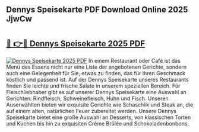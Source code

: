 ## Dennys Speisekarte PDF Download Online 2025 JjwCw

# <h2><a href="http://gc68cme.nevu.top/?p=Dennys+Speisekarte">🔗 👉🔴 Dennys Speisekarte 2025 PDF</a></h2>

[![Dennys Speisekarte 2025 PDF](https://i.imgur.com/dBaPXMq.png)](http://gc68cme.nevu.top/?p=Dennys+Speisekarte)
In einem Restaurant oder Café ist das Menü des Essens nicht nur eine Liste der angebotenen Gerichte, sondern auch eine Gelegenheit für Sie, etwas zu finden, das für Ihren Geschmack köstlich und passend ist. Auf der Dennys Speisekarte unseres Restaurants finden Sie leichte und frische Salate in unserem speziellen Bereich. Für Fleischliebhaber gibt es auf unserer Dennys Speisekarte eine Auswahl an Gerichten: Rindfleisch, Schweinefleisch, Huhn und Fisch. Unseren Auserwählten bieten wir exquisite Gerichte wie Schaschlik und Steak an, die auf einem alten, natürlichen Feuer zubereitet werden. Unsere Dennys Speisekarte bietet eine große Auswahl an Desserts, von klassischen Torten und Kuchen bis hin zu exquisiten Crème Brûlée und Schokoladenbonbons.
